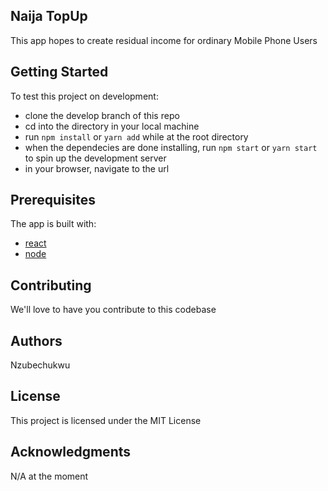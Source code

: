## Naija TopUp
This app hopes to create residual income for ordinary Mobile Phone Users

## Getting Started
To test this project on development:
- clone the develop branch of this repo
- cd into the directory in your local machine
- run ```npm install``` or ```yarn add``` while at the root directory
- when the dependecies are done installing, run ```npm start``` or ```yarn start``` to spin up the development server
- in your browser, navigate to the url 


## Prerequisites
The app is built with:
- [react](https://reactjs.org/)
- [node](https://nodejs.org/en/)


## Contributing
We'll love to have you contribute to this codebase


## Authors
Nzubechukwu


## License
This project is licensed under the MIT License 

## Acknowledgments
N/A at the moment